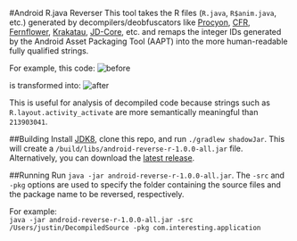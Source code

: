 #Android R.java Reverser
This tool takes the R files (`R.java`, `R$anim.java`, etc.) generated by decompilers/deobfuscators like [Procyon](https://bitbucket.org/mstrobel/procyon), [CFR](http://www.benf.org/other/cfr/), [Fernflower](https://github.com/JetBrains/intellij-community/tree/master/plugins/java-decompiler/engine), [Krakatau](https://github.com/Storyyeller/Krakatau), [JD-Core](http://jd.benow.ca/), etc. and remaps the integer IDs generated by the Android Asset Packaging Tool (AAPT) into the more human-readable fully qualified strings.

For example, this code:
![before](https://cloud.githubusercontent.com/assets/714181/7101998/5bcbdc90-e040-11e4-9cc1-4204df75ac9f.png "Before")

is transformed into:
![after](https://cloud.githubusercontent.com/assets/714181/7102006/89bf9e48-e040-11e4-9c7a-3f71578bde24.png "After")

This is useful for analysis of decompiled code because strings such as `R.layout.activity_activate` are more semantically meaningful than `213903041`.  

##Building
Install [JDK8](http://www.oracle.com/technetwork/java/javase/downloads/jdk8-downloads-2133151.html), clone this repo, and run `./gradlew shadowJar`. This will create a `/build/libs/android-reverse-r-1.0.0-all.jar` file.  Alternatively, you can download the [latest release](https://github.com/justingarrick/android-reverse-r/releases).

##Running
Run `java -jar android-reverse-r-1.0.0-all.jar`.  The `-src` and `-pkg` options are used to specify the folder containing the source files and the package name to be reversed, respectively.  

For example:  
`java -jar android-reverse-r-1.0.0-all.jar -src /Users/justin/DecompiledSource -pkg com.interesting.application`
